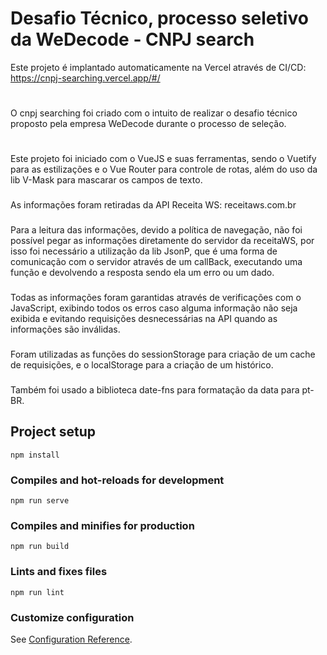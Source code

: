 # Desafio Técnico, processo seletivo da WeDecode - CNPJ search 
Este projeto é implantado automaticamente na Vercel através de CI/CD: https://cnpj-searching.vercel.app/#/

#
O cnpj searching foi criado com o intuito de realizar o desafio técnico proposto pela empresa WeDecode durante o processo de seleção.
# 
Este projeto foi iniciado com o VueJS e suas ferramentas, sendo o Vuetify para as estilizações e o Vue Router para controle de rotas, além do uso da lib V-Mask para mascarar os campos de texto.
### 
As informações foram retiradas da API Receita WS: receitaws.com.br
### 
Para a leitura das informações, devido a política de navegação, não foi possível pegar as informações diretamente do servidor da receitaWS, por isso foi necessário a utilização da lib JsonP, que é uma forma de comunicação com o servidor através de um callBack, executando uma função e devolvendo a resposta sendo ela um erro ou um dado.
### 
Todas as informações foram garantidas através de verificações com o JavaScript, exibindo todos os erros caso alguma informação não seja exibida e evitando requisições desnecessárias na API quando as informações são inválidas.
### 
Foram utilizadas as funções do sessionStorage para criação de um cache de requisições, e o localStorage para a criação de um histórico.
### 
Também foi usado a biblioteca date-fns para formatação da data para pt-BR.

## Project setup
```
npm install
```

### Compiles and hot-reloads for development
```
npm run serve
```

### Compiles and minifies for production
```
npm run build
```

### Lints and fixes files
```
npm run lint
```

### Customize configuration
See [Configuration Reference](https://cli.vuejs.org/config/).
